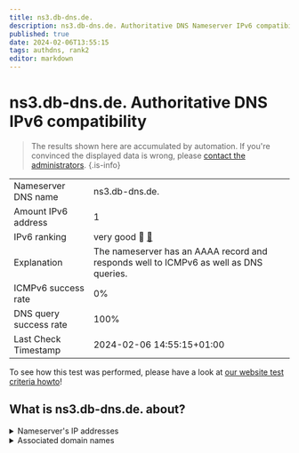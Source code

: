```yaml
---
title: ns3.db-dns.de.
description: ns3.db-dns.de. Authoritative DNS Nameserver IPv6 compatibility
published: true
date: 2024-02-06T13:55:15
tags: authdns, rank2
editor: markdown
---
```


# ns3.db-dns.de. Authoritative DNS IPv6 compatibility

> The results shown here are accumulated by automation. If you're convinced the displayed data is wrong, please [contact the administrators](/howto/chat). 
{.is-info}




|   |   |
| - | - |
| Nameserver DNS name | ns3.db-dns.de.
| Amount IPv6 address | 1
| IPv6 ranking | very good :2nd_place_medal: [🔗](/howto/ranking) |
| Explanation | The nameserver has an AAAA record and responds well to ICMPv6 as well as DNS queries. |
| ICMPv6 success rate | 0%|
| DNS query success rate | 100% |
| Last Check Timestamp | 2024-02-06 14:55:15+01:00 |

To see how this test was performed, please have a look at [our website test criteria howto](/howto/testcriteria/authdns)!


## What is ns3.db-dns.de. about?




<details>
<summary>Nameserver's IP addresses</summary>

2a00:c00:f032:1::100

</details>



<details>
<summary>Associated domain names</summary>

deutschebank.de

www.deutsche-bank.de

</details>

